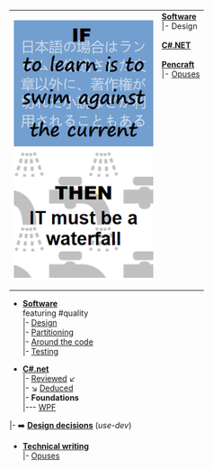 <table border="0">
 <tr valign="top" border="0">
    <td>
      <p><a href="readme+/pencraft/readme+/opuses/IT-memes.md"><img src="readme+/pencraft/readme+/_rsc/_img/ITLearnWaterfall_vert.png" alt="If to learn is to swim against the current then IT must be a waterfall"></a><p>
    <td>
      <a href="readme+/dev/"><b>Software</b></a><br/>
      |- Design<br/><br/> 
      <a href="readme+/.net/"><b>C#.NET</b></a><br/>
      <br/>
      <a href="readme+/pencraft"><b>Pencraft</b></a><br/>
      |- <a href="readme+/pencraft/readme+/opuses">Opuses</a><br/>
    </td>
 </tr>
</table>

- [__Software__](readme+/dev/)\
featuring #quality\
|- [Design](readme+/dev/design/)\
|- [Partitioning](readme+/dev/design/readme+/software-parts)\
|- [Around the code](readme+/dev/code/)\
|- [Testing](readme+/dev/testing/)

- [__C#.net__](readme+/.net)\
|- [Reviewed](readme+/.net/readme+/audit) :arrow_lower_left:\
|- :arrow_lower_right: [Deduced](readme+/.net/readme+/deduced)\
|- **Foundations**\
|--- [WPF](readme+/.net/wpf/)

|- ➡️ [**Design decisions**](https://github.com/Kyriosity/use-dev/blob/main/readme+/decisions) (_use-dev_)

- [__Technical writing__](readme+/pencraft)\
|- [Opuses](readme+/pencraft/readme+/opuses/)

